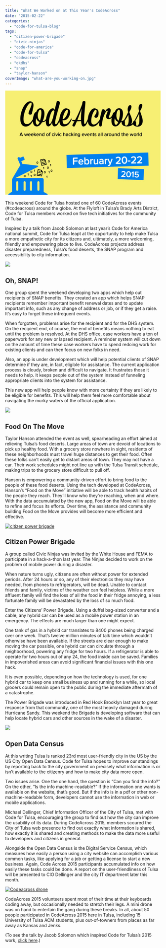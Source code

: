 ```yaml
---
title: "What We Worked on at This Year's CodeAcross"
date: "2015-02-22"
categories: 
  - "code-for-tulsa-blog"
tags: 
  - "citizen-power-brigade"
  - "civic-ninjas"
  - "code-for-america"
  - "code-for-tulsa"
  - "codeacross"
  - "okdhs"
  - "snap"
  - "taylor-hanson"
coverImage: "what-are-you-working-on.jpg"
---
```


![](images/CodeAcross2015_Postcard-550x367.jpg)

This weekend Code for Tulsa hosted one of 60 CodeAcross events (#codeacross) around the globe. At the Flyloft in Tulsa’s Brady Arts District, Code for Tulsa members worked on five tech initiatives for the community of Tulsa.

Inspired by a talk from Jacob Solomon at last year’s Code for America national summit, Code for Tulsa leapt at the opportunity to help make Tulsa a more empathetic city for its citizens and, ultimately, a more welcoming, friendly and empowering place to live. CodeAcross projects address disaster preparedness, Tulsa’s food deserts, the SNAP program and accessibility to city information.

![](images/rra-snap-card.jpg)

## Oh, SNAP!

One group spent the weekend developing two apps which help out recipients of SNAP benefits. They created an app which helps SNAP recipients remember important benefit renewal dates and to update important info, such as any change of address or job, or if they get a raise. It’s easy to forget these infrequent events.

When forgotten, problems arise for the recipient and for the DHS system. On the recipient end, of course, the end of benefits means nothing to eat until the problem is resolved. At the DHS office, case workers have a ton of paperwork for any new or lapsed recipient. A reminder system will cut down on the amount of time these case workers have to spend redoing work for existing clients and can then focus on new folks in need.

Also, an app is under development which will help potential clients of SNAP determine if they are, in fact, eligible for assistance. The current application process is cloudy, broken and difficult to navigate. It frustrates those it needs to help. It keeps people out of the system instead of funneling appropriate clients into the system for assistance.

This new app will help people know with more certainty if they are likely to be eligible for benefits. This will help them feel more comfortable about navigating the murky waters of the official application.

![](images/1409046876.png)

## Food On The Move

Taylor Hanson attended the event as well, spearheading an effort aimed at relieving Tulsa’s food deserts. Large areas of town are devoid of locations to pick up healthy food. With a grocery store nowhere in sight, residents of these neighborhoods must travel huge distances to get their food. Often these folks can’t easily get to distant areas of town. They may not have a car. Their work schedules might not line up with the Tulsa Transit schedule, making trips to the grocery store difficult to pull off.

Hanson is empowering a community-driven effort to bring food to the people of these food deserts. Using the tech developed at CodeAcross, Hanson’s “Food on the Move” initiative will be able to track health habits of the people they reach. They’ll know who they’re reaching, when and where. With the data accumulated by the new app, Food on the Move will be able to refine and focus its efforts. Over time, the assistance and community building Food on the Move provides will become more efficient and effective.

[![citizen power brigade](images/citizen-power-brigade-300x200.jpg)](http://coffeeandtequila.com/wp-content/uploads/2015/02/citizen-power-brigade.jpg)

## Citizen Power Brigade

A group called Civic Ninjas was invited by the White House and FEMA to participate in a hack-a-thon last year. The Ninjas decided to work on the problem of mobile power during a disaster.

When nature turns ugly, citizens are often without power for extended periods. After 24 hours or so, any of their electronics they may have needed, from phones to refrigerators, will be dead. Unable to contact friends and family, victims of the weather can feel helpless. While a more affluent family will find the loss of all the food in their fridge annoying, a less fortunate family will be devastated by the loss of so much food.

Enter the Citizens’ Power Brigade. Using a duffel bag-sized converter and a cable, any hybrid car can be used as a mobile power station in an emergency. The effects are much larger than one might expect.

One tank of gas in a hybrid car translates to 8400 phones being charged over one week. That’s twelve million minutes of talk time which wouldn’t otherwise have been available. If the streets are clear enough to make moving the car possible, one hybrid car can circulate through a neighborhood, powering any fridge for two hours. If a refrigerator is able to operate for two hours out of any 24, the food inside can be saved. Families in impoverished areas can avoid significant financial issues with this one hack.

It is even possible, depending on how the technology is used, for one hybrid car to keep one small business up and running for a while, so local grocers could remain open to the public during the immediate aftermath of a catastrophe.

The Power Brigade was introduced in Red Hook Brooklyn last year to great response from that community, one of the most heavily damaged during Hurricane Sandy. This weekend the Brigade is developing software that can help locate hybrid cars and other sources in the wake of a disaster.

![](http://image.slidesharecdn.com/thedigitaltransformationoftransportation-150117104346-conversion-gate01/95/the-digital-transformation-of-transportation-v-12-80-638.jpg?cb=1423439444)

## Open Data Census

At this writing Tulsa is ranked 23rd most user-friendly city in the US by the US City Open Data Census. Code for Tulsa hopes to improve our standings by reporting back to the city government on precisely what information is or isn’t available to the citizenry and how to make city data more open.

Two issues arise. One the one hand, the question is “Can you find the info?” On the other, “Is the info machine-readable?” If the information one wants is available on the website, that’s good. But if the info is in a pdf or other non-machine-readable form, developers cannot use the information in web or mobile applications.

Michael Dellinger, Chief Information Officer of the City of Tulsa, met with Code for Tulsa, encouraging the group to find out how the city can improve the usability of its data. During CodeAcross 2015, members scoured the City of Tulsa web presence to find out exactly what information is shared, how exactly it is shared and creating methods to make the data more useful to developers and citizens in general.

Alongside the Open Data Census is the Digital Service Census, which measures how easily a person using a city website can accomplish various common tasks, like applying for a job or getting a license to start a new business. Again, Code Across 2015 participants accumulated info on how easily these tasks could be done. A report on the user-friendliness of Tulsa will be presented to CIO Dellinger and the city IT department later this month.

[![Codeacross drone](images/Codeacross-drone-e1424639463591-225x300.jpg)](http://coffeeandtequila.com/wp-content/uploads/2015/02/Codeacross-drone.jpg)

CodeAcross 2015 volunteers spent most of their time at their keyboards coding away, but occasionally needed to stretch their legs. A mini drone was on hand to entertain the gang during these breaks. In all, about 50 people participated in CodeAcross 2015 here in Tulsa, including 15 University of Tulsa ACM students, plus out-of-towners from places as far away as Kansas and Jenks.

(To see the talk by Jacob Solomon which inspired Code for Tulsa’s 2015 work, [click here](https://www.youtube.com/watch?v=yViYA8IG36U).)

